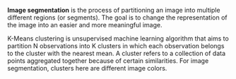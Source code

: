 **Image segmentation** is the process of partitioning an image into multiple different regions (or segments). 
The goal is to change the representation of the image into an easier and more meaningful image.

K-Means clustering is unsupervised machine learning algorithm that aims to partition N observations into K clusters in which each observation belongs to the cluster with the nearest mean. A cluster refers to a collection of data points aggregated together because of certain similarities. For image segmentation, clusters here are different image colors.